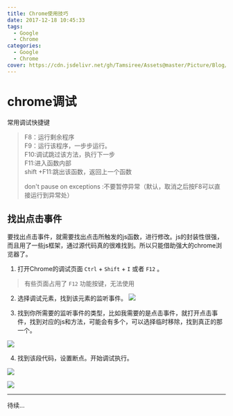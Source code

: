 ```yaml
---
title: Chrome使用技巧
date: 2017-12-18 10:45:33
tags:
  - Google
  - Chrome
categories:
  - Google
  - Chrome
cover: https://cdn.jsdelivr.net/gh/Tamsiree/Assets@master/Picture/Blog/Cover/t012f8bc5b5e6497cc9.jpg
---
```

# chrome调试

常用调试快捷键

> F8：运行剩余程序  
> F9：运行该程序，一步步运行。  
> F10:调试跳过该方法，执行下一步  
> F11:进入函数内部  
> shift +F11:跳出该函数，返回上一个函数  
> 
> don't pause on exceptions :不要暂停异常（默认，取消之后按F8可以直接运行到异常处）

## 找出点击事件
要找出点击事件，就需要找出点击所触发的js函数，进行修改。js的封装性很强，而且用了一些js框架，通过源代码真的很难找到。所以只能借助强大的chrome浏览器了。

1. 打开Chrome的调试页面 `Ctrl` + `Shift` + `I` 或者 `F12` 。
> 有些页面占用了 `F12` 功能按键，无法使用

2. 选择调试元素，找到该元素的监听事件。
![](https://cdn.jsdelivr.net/gh/Tamsiree/Assets@master/Picture/Blog/Post/20190403095446448.png)

3. 找到你所需要的监听事件的类型，比如我需要的是点击事件，就打开点击事件，找到对应的js和方法，可能会有多个，可以选择临时移除，找到真正的那一个。

![](https://cdn.jsdelivr.net/gh/Tamsiree/Assets@master/Picture/Blog/Post/20190403095823781.png)

4. 找到该段代码，设置断点。开始调试执行。

![](https://cdn.jsdelivr.net/gh/Tamsiree/Assets@master/Picture/Blog/Post/20190403100103848.png)

![](https://cdn.jsdelivr.net/gh/Tamsiree/Assets@master/Picture/Blog/Post/20190403100345369.png)

---
待续...
